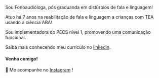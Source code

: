 Sou Fonoaudióloga, pós graduanda em distúrbios de fala e linguagem!

Atuo há 7 anos na reabilitação de fala e linguagem a crianças com TEA usando a ciência ABA!

Sou implementadora do PECS nível 1, promovendo uma comunicação funcional.

Saiba mais conhecendo meu currículo no [linkedin](https://www.linkedin.com/in/fonosuelen-c%C3%A1ssia/).

#### Venha comigo!

🤗 Me acompanhe no [Instagram](https://www.instagram.com/suelencassia.fono/) !
